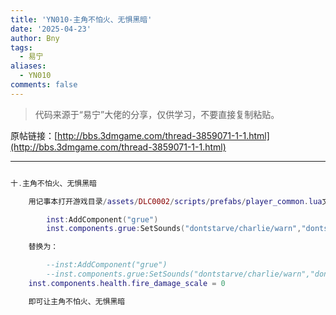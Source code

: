 ```yaml
---
title: 'YN010-主角不怕火、无惧黑暗'
date: '2025-04-23'
author: Bny
tags:
  - 易宁
aliases:
  - YN010
comments: false
---
```


> 代码来源于“易宁”大佬的分享，仅供学习，不要直接复制粘贴。

原帖链接：[http://bbs.3dmgame.com/thread-3859071-1-1.html](http://bbs.3dmgame.com/thread-3859071-1-1.html)

---

```lua  

十.主角不怕火、无惧黑暗	用记事本打开游戏目录/assets/DLC0002/scripts/prefabs/player_common.lua文件，将下列内容：		inst:AddComponent("grue")		inst.components.grue:SetSounds("dontstarve/charlie/warn","dontstarve/charlie/attack")	替换为：		--inst:AddComponent("grue")		--inst.components.grue:SetSounds("dontstarve/charlie/warn","dontstarve/charlie/attack")	inst.components.health.fire_damage_scale = 0	即可让主角不怕火、无惧黑暗

```  

